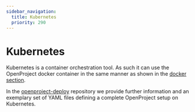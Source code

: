 ```yaml
---
sidebar_navigation:
  title: Kubernetes
  priority: 290
---
```


# Kubernetes

Kubernetes is a container orchestration tool. As such it can use the
OpenProject docker container in the same manner as shown in the [docker section](../docker/#one-container-per-process-recommended).

In the [openproject-deploy](https://github.com/opf/openproject-deploy/blob/stable/13/kubernetes/README.md) repository we provide further information and an exemplary set of YAML files defining a complete OpenProject setup on Kubernetes.
